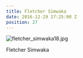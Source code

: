 ```yaml
---
title: Fletcher Simwaka
date: 2016-12-29 17:25:00 Z
position: 27
---
```


![fletcher_simwaka18.jpg](/uploads/fletcher_simwaka18.jpg)

Fletcher Simwaka